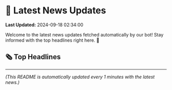 # 📰 Latest News Updates
**Last Updated:** 2024-09-18 02:34:00

Welcome to the latest news updates fetched automatically by our bot! Stay informed with the top headlines right here. 🚀

## 🗞️ Top Headlines

---
*(This README is automatically updated every 1 minutes with the latest news.)*
